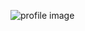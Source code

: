 ![profile image](https://avatars3.githubusercontent.com/u/42248936?s=400&u=a073579a164fbdcb3c8063c9d9ff4143465df5b5&v=4)
